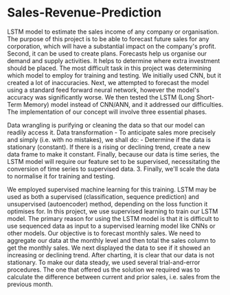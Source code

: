 # Sales-Revenue-Prediction

LSTM model to estimate the sales income of any company or organisation. The purpose of this project is to be able to forecast future sales for any corporation, which will have a substantial impact on the company's profit. Second, it can be used to create plans. Forecasts help us organise our demand and supply activities. It helps to determine where extra investment should be placed. The most difficult task in this project was determining which model to employ for training and testing. We initially used CNN, but it created a lot of inaccuracies. Next, we attempted to forecast the model using a standard feed forward neural network, however the model's accuracy was significantly worse.
We then tested the LSTM (Long Short-Term Memory) model instead of CNN/ANN, and it addressed our difficulties. The implementation of our concept will involve three essential phases.

Data wrangling is purifying or cleaning the data so that our model can readily access it.
Data transformation - To anticipate sales more precisely and simply (i.e. with no mistakes), we shall do: - Determine if the data is stationary (constant). If there is a rising or declining trend, create a new data frame to make it constant.
Finally, because our data is time series, the LSTM model will require our feature set to be supervised, necessitating the conversion of time series to supervised data. 3. Finally, we'll scale the data to normalise it for training and testing.

We employed supervised machine learning for this training. LSTM may be used as both a supervised (classification, sequence prediction) and unsupervised (autoencoder) method, depending on the loss function it optimises for. In this project, we use supervised learning to train our LSTM model. 
The primary reason for using the LSTM model is that it is difficult to use sequenced data as input to a supervised learning model like CNNs or other models. Our objective is to forecast monthly sales. We need to aggregate our data at the monthly level and then total the sales column to get the monthly sales. We next displayed the data to see if it showed an increasing or declining trend. After charting, it is clear that our data is not stationary. To make our data steady, we used several trial-and-error procedures.
The one that offered us the solution we required was to calculate the difference between current and prior sales, i.e. sales from the previous month.
